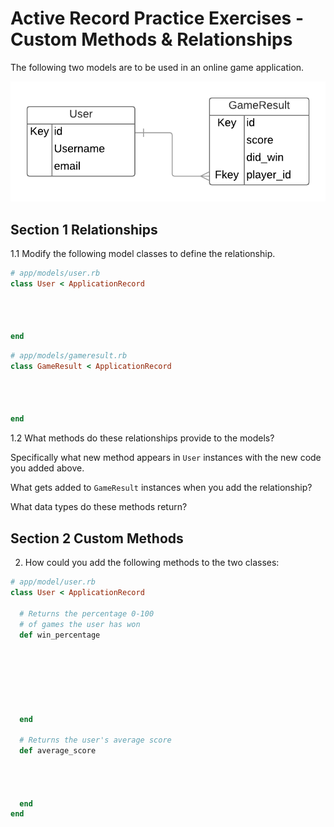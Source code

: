 # Active Record Practice Exercises - Custom Methods & Relationships

The following two models are to be used in an online game application.

![model erd](./images/game_erd.png)

## Section 1 Relationships

1.1  Modify the following model classes to define the relationship.

```ruby
# app/models/user.rb
class User < ApplicationRecord




end
```


```ruby
# app/models/gameresult.rb
class GameResult < ApplicationRecord




end
```

1.2 What methods do these relationships provide to the models?

Specifically what new method appears in `User` instances with the new code you added above.

What gets added to `GameResult` instances when you add the relationship?


What data types do these methods return?

## Section 2 Custom Methods

2.  How could you add the following methods to the two classes:

```ruby
# app/model/user.rb
class User < ApplicationRecord

  # Returns the percentage 0-100
  # of games the user has won
  def win_percentage







  end

  # Returns the user's average score
  def average_score




  end
end
```
